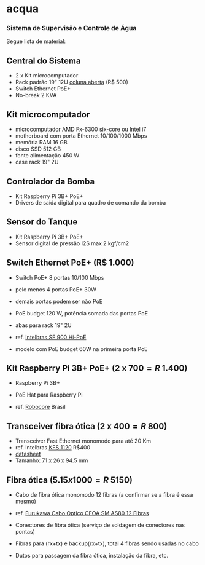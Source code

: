 # acqua
### Sistema de Supervisão e Controle de Água

Segue lista de material:

## Central do Sistema

- 2 x Kit microcomputador
- Rack padrão 19" 12U [coluna aberta](https://produto.mercadolivre.com.br/MLB-1300702213-coluna-rack-12u-_JM) (R$ 500)
- Switch Ethernet PoE+
- No-break 2 KVA

## Kit microcomputador

- microcomputador AMD Fx-6300 six-core ou Intel i7
- motherboard com porta Ethernet 10/100/1000 Mbps
- memória RAM 16 GB
- disco SSD 512 GB
- fonte alimentação 450 W
- case rack 19" 2U

## Controlador da Bomba

- Kit Raspberry Pi 3B+ PoE+
- Drivers de saída digital para quadro de comando da bomba

## Sensor do Tanque

- Kit Raspberry Pi 3B+ PoE+
- Sensor digital de pressão I2S max 2 kgf/cm2

## Switch Ethernet PoE+ (R$ 1.000)

- Switch PoE+ 8 portas 10/100 Mbps
- pelo menos 4 portas PoE+ 30W 
- demais portas podem ser não PoE
- PoE budget 120 W, potência somada das portas PoE
- abas para rack 19" 2U

- ref. [Intelbras SF 900 Hi-PoE](https://www.intelbras.com/pt-br/switch-9-portas-fast-ethernet-8-portas-poe-sf-900-hi-poe)
- modelo com PoE budget 60W na primeira porta PoE

## Kit Raspberry Pi 3B+ PoE+ (2 x $700 = R$ 1.400)

- Raspberry Pi 3B+
- PoE Hat para Raspberry Pi

- ref. [Robocore](https://www.robocore.net/hat-raspberry-pi/poe-hat-raspberry-pi) Brasil

## Transceiver fibra ótica (2 x $400 = R$ 800)

- Transceiver Fast Ethernet monomodo para até 20 Km
- ref. Intelbras [KFS 1120](https://www.intelbras.com/pt-br/conversor-de-midia-fast-ethernet-monomodo-kfs-1120) R$400
- [datasheet](http://backend.intelbras.com/sites/default/files/2020-05/Datasheet-KFM-112-1120-KFMD-1120-A-B-KGM-115-KGS-1120-KGSD-1120-A-B-03.20_2.pdf)
- Tamanho: 71 x 26 x 94.5 mm

## Fibra ótica ($5.15 x 1000 = R$ 5150)

- Cabo de fibra ótica monomodo 12 fibras (a confirmar se a fibra é essa mesmo)
- ref. [Furukawa Cabo Optico CFOA SM AS80 12 Fibras](https://netcomputadores.com.br/p/17045113-furukawa-cabo-optico-cfoa/91055)

- Conectores de fibra ótica (serviço de soldagem de conectores nas pontas)
- Fibras para (rx+tx) e backup(rx+tx), total 4 fibras sendo usadas no cabo
- Dutos para passagem da fibra ótica, instalação da fibra, etc.
